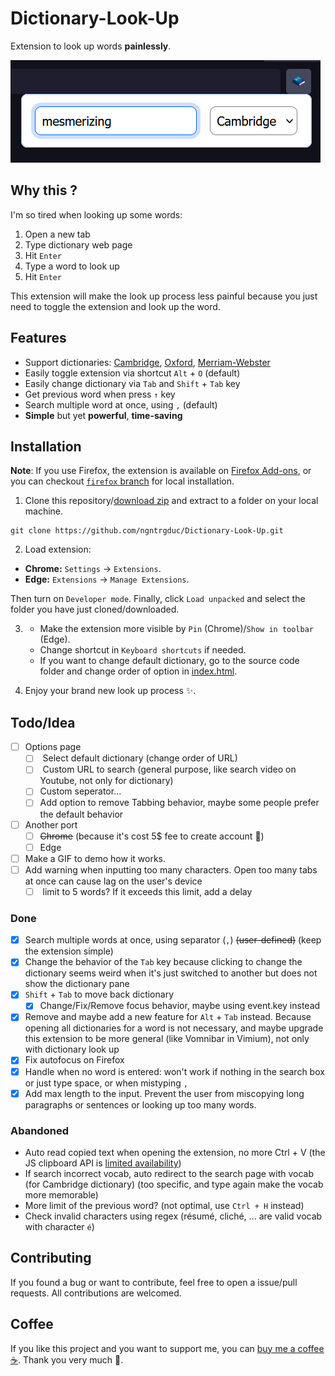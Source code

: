 
# Dictionary-Look-Up

Extension to look up words **painlessly**.

![](/images/dlu.png)

## Why this ?

I'm so tired when looking up some words: 
1. Open a new tab 
2. Type dictionary web page 
3. Hit `Enter` 
4. Type a word to look up 
5. Hit `Enter`

This extension will make the look up process less painful because you just need to toggle the extension and look up the word.

## Features

- Support dictionaries: [Cambridge](https://dictionary.cambridge.org/), [Oxford](https://www.oxfordlearnersdictionaries.com/), [Merriam-Webster](https://www.merriam-webster.com/)
- Easily toggle extension via shortcut `Alt` + `O` (default)
- Easily change dictionary via `Tab` and `Shift` + `Tab` key
- Get previous word when press `↑` key
- Search multiple word at once, using `,` (default)
- **Simple** but yet **powerful**, **time-saving**

## Installation
**Note**: If you use Firefox, the extension is available on [Firefox Add-ons](https://addons.mozilla.org/en-US/firefox/addon/dictionary-look-up/), or you can checkout [`firefox` branch](https://github.com/ngntrgduc/Dictionary-Look-Up/tree/firefox) for local installation.

1. Clone this repository/[download zip](https://github.com/ngntrgduc/Dictionary-Look-Up/archive/refs/heads/master.zip) and extract to a folder on your local machine.

```git
git clone https://github.com/ngntrgduc/Dictionary-Look-Up.git
```

2. Load extension:

- **Chrome:**  `Settings` -> `Extensions`.
- **Edge:**    `Extensions` -> `Manage Extensions`.

Then turn on `Developer mode`. Finally, click `Load unpacked` and select the folder you have just cloned/downloaded.

3. 
   - Make the extension more visible by `Pin` (Chrome)/`Show in toolbar` (Edge). 
   - Change shortcut in `Keyboard shortcuts` if needed.
   - If you want to change default dictionary, go to the source code folder and change order of option in [index.html](https://github.com/ngntrgduc/Dictionary-Look-Up/blob/master/index.html#L15-L17).

4. Enjoy your brand new look up process ✨. 

## Todo/Idea
- [ ] Options page
    - [ ]  Select default dictionary (change order of URL)
    - [ ]  Custom URL to search (general purpose, like search video on Youtube, not only for dictionary)
    - [ ] Custom seperator...
    - [ ] Add option to remove Tabbing behavior, maybe some people prefer the default behavior
- [ ] Another port
    - [ ] ~~Chrome~~ (because it's cost 5$ fee to create account 🥲)
    - [ ] Edge
- [ ] Make a GIF to demo how it works.
- [ ] Add warning when inputting too many characters. Open too many tabs at once can cause lag on the user's device
    - [ ]  limit to 5 words? If it exceeds this limit, add a delay

### Done
- [x] Search multiple words at once, using separator (`,`) ~~(user-defined)~~ (keep the extension simple)
- [x] Change the behavior of the `Tab` key because clicking to change the dictionary seems weird when it's just switched to another but does not show the dictionary pane
- [x] `Shift` + `Tab` to move back dictionary
    - [x] Change/Fix/Remove focus behavior, maybe using event.key instead
- [x] Remove and maybe add a new feature for `Alt` + `Tab` instead. Because opening all dictionaries for a word is not necessary, and maybe upgrade this extension to be more general (like Vomnibar in Vimium), not only with dictionary look up
- [x] Fix autofocus on Firefox
- [x] Handle when no word is entered: won't work if nothing in the search box or just type space, or when mistyping `,`
- [x] Add max length to the input. Prevent the user from miscopying long paragraphs or sentences or looking up too many words.

### Abandoned
- Auto read copied text when opening the extension, no more Ctrl + V (the JS clipboard API is [limited availability](https://developer.mozilla.org/en-US/docs/Web/API/Clipboard_API#browser_compatibility))
- If search incorrect vocab, auto redirect to the search page with vocab (for Cambridge dictionary) (too specific, and type again make the vocab more memorable)
- More limit of the previous word? (not optimal, use `Ctrl + H` instead)
- Check invalid characters using regex (résumé, cliché, ... are valid vocab with  character `é`)


## Contributing
If you found a bug or want to contribute, feel free to open a issue/pull requests. All contributions are welcomed.

## Coffee
If you like this project and you want to support me, you can [buy me a coffee :coffee:](https://ko-fi.com/ngntrgduc). Thank you very much 💖.